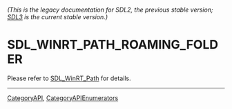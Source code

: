 ###### (This is the legacy documentation for SDL2, the previous stable version; [SDL3](https://wiki.libsdl.org/SDL3/) is the current stable version.)
# SDL_WINRT_PATH_ROAMING_FOLDER

Please refer to [SDL_WinRT_Path](SDL_WinRT_Path) for details.

----
[CategoryAPI](CategoryAPI), [CategoryAPIEnumerators](CategoryAPIEnumerators)

